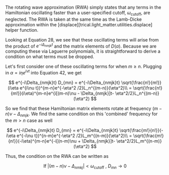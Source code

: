 The rotating wave approximation (RWA) simply states that any terms in the Hamiltonian oscillating faster than a user-specified cutoff, $\omega_{\text{cutoff}}$, are neglected. The RWA is taken at the same time as the Lamb-Dicke approximation within the [displace][trical.light_matter.utilities.displace] helper function.

Looking at Equation 28, we see that these oscillating terms will arise from the product of $e^{-i\Delta_{nmjk}t}$ and the matrix elements of $D(\alpha)$. Because we are computing these via Laguerre polynomials, it is straightforward to derive a condition on what terms must be dropped.

Let's first consider one of these oscillating terms for when $m\geq n$. Plugging in $\alpha = i\eta e^{i\nu t}$ into Equation 42, we get

$$
    e^{-i\Delta_{nmjk}t} D_{mn} = e^{-i\Delta_{nmjk}t} \sqrt{\frac{n!}{m!}}(i\eta e^{i\nu t})^{m-n}e^{-\eta^2 /2}L_n^{(m-n)}(\eta^2)\\
    = \sqrt{\frac{n!}{m!}}(i\eta)^{m-n}e^{i[(m-n)\nu - \Delta_{nmjk}]t- \eta^2/2}L_n^{(m-n)}(\eta^2)
$$

So we find that these Hamiltonian matrix elements rotate at frequency $(m-n)\nu-\Delta_{nmjk}$. We find the same condition on this 'combined' frequency for the $m>n$ case as well

$$
    e^{-i\Delta_{nmjk}t} D_{mn} = e^{-i\Delta_{nmjk}t} \sqrt{\frac{m!}{n!}}(-i\eta e^{-i\nu t})^{n-m}e^{-\eta^2 /2}L_m^{(n-m)}(\eta^2)\\
    = \sqrt{\frac{m!}{n!}}(-i\eta)^{m-n}e^{-i[(n-m)\nu + \Delta_{nmjk}]t- \eta^2/2}L_m^{(n-m)}(\eta^2)
$$

Thus, the condition on the RWA can be written as

$$
    \text{If  } |(m-n)\nu - \Delta_{nmkj}| < \omega_{\text{cutoff}} \text{ , } D_{mn} \rightarrow 0
$$
